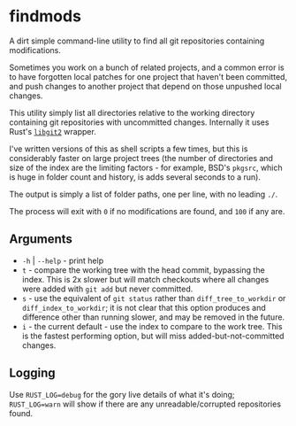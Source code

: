findmods
========

A dirt simple command-line utility to find all git repositories containing modifications.

Sometimes you work on a bunch of related projects, and a common error is to have forgotten local
patches for one project that haven't been committed, and push changes to another project that
depend on those unpushed local changes.

This utility simply list all directories relative to the working directory containing git
repositories with uncommitted changes.  Internally it uses Rust's [`libgit2`](https://libgit2.org/)
wrapper.

I've written versions of this as shell scripts a few times, but this is considerably faster
on large project trees (the number of directories and size of the index are the limiting
factors - for example, BSD's `pkgsrc`, which is huge in folder count and history, is adds
several seconds to a run).

The output is simply a list of folder paths, one per line, with no leading `./`.

The process will exit with `0` if no modifications are found, and `100` if any are.


Arguments
---------

* `-h` | `--help` - print help
* `t` - compare the working tree with the head commit, bypassing the index.  This is 2x slower but
will match checkouts where all changes were added with `git add` but never committed.
* `s` - use the equivalent of `git status` rather than `diff_tree_to_workdir` or `diff_index_to_workdir`;
it is not clear that this option produces and difference other than running slower, and may be removed
in the future.
* `i` - the current default - use the index to compare to the work tree.  This is the fastest performing option,
but will miss added-but-not-committed changes.


Logging
-------

Use `RUST_LOG=debug` for the gory live details of what it's doing; `RUST_LOG=warn` will show if
there are any unreadable/corrupted repositories found.
